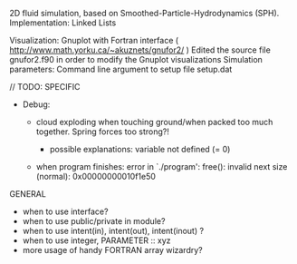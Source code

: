 2D fluid simulation, based on Smoothed-Particle-Hydrodynamics (SPH).
Implementation: Linked Lists

Visualization:			 Gnuplot with Fortran interface ( http://www.math.yorku.ca/~akuznets/gnufor2/ )
				 Edited the source file gnufor2.f90 in order to modify the Gnuplot visualizations
Simulation parameters:    	 Command line argument to setup file setup.dat


// TODO:
SPECIFIC
- Debug:
	- cloud exploding when touching ground/when packed too much together. Spring forces too strong?!
		- possible explanations: variable not defined (= 0)

	- when program finishes: error in `./program': free(): invalid next size (normal): 0x00000000010f1e50




GENERAL
- when to use interface?
- when to use public/private in module?
- when to use intent(in), intent(out), intent(inout) ?
- when to use integer, PARAMETER :: xyz
- more usage of handy FORTRAN array wizardry?
